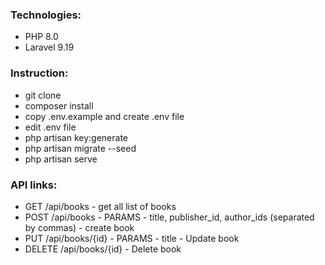<h3>Technologies:</h3>
<ul>
<li>PHP 8.0</li>
<li>Laravel 9.19</li>
</ul>

<h3>Instruction:</h3>
<ul>
<li>git clone</li>
<li>composer install</li>
<li>copy .env.example and create .env file</li>
<li>edit .env file</li>
<li>php artisan key:generate</li>
<li>php artisan migrate --seed</li>
<li>php artisan serve</li>
</ul>

<h3>API links:</h3>
<ul>
<li>GET /api/books - get all list of books</li>
<li>POST /api/books - PARAMS - title, publisher_id, author_ids (separated by commas) - create book</li>
<li>PUT /api/books/{id} - PARAMS - title - Update book</li>
<li>DELETE /api/books/{id} - Delete book</li>
</ul>
